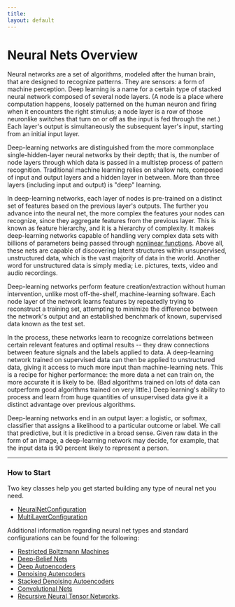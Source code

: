 ```yaml
---
title: 
layout: default
---
```


# Neural Nets Overview

Neural networks are a set of algorithms, modeled after the human brain, that are designed to recognize patterns. They are sensors: a form of machine perception. Deep learning is a name for a certain type of stacked neural network composed of several node layers. (A node is a place where computation happens, loosely patterned on the human neuron and firing when it encounters the right stimulus; a node layer is a row of those neuronlike switches that turn on or off as the input is fed through the net.) Each layer's output is simultaneously the subsequent layer's input, starting from an initial input layer.  

Deep-learning networks are distinguished from the more commonplace single-hidden-layer neural networks by their depth; that is, the number of node layers through which data is passed in a multistep process of pattern recognition. Traditional machine learning relies on shallow nets, composed of input and output layers and a hidden layer in between. More than three layers (including input and output) is "deep" learning. 

In deep-learning networks, each layer of nodes is pre-trained on a distinct set of features based on the previous layer's outputs. The further you advance into the neural net, the more complex the features your nodes can recognize, since they aggregate features from the previous layer. This is known as feature hierarchy, and it is a hierarchy of complexity. It makes deep-learning networks capable of handling very complex data sets with billions of parameters being passed through [nonlinear functions](../glossary.html#nonlineartransformfunction). Above all, these nets are capable of discovering latent structures within unsupervised, unstructured data, which is the vast majority of data in the world. Another word for unstructured data is simply media; i.e. pictures, texts, video and audio recordings. 

Deep-learning networks perform feature creation/extraction without human intervention, unlike most off-the-shelf, machine-learning software. Each node layer of the network learns features by repeatedly trying to reconstruct a training set, attempting to minimize the difference between the network's output and an established benchmark of known, supervised data known as the test set. 

In the process, these networks learn to recognize correlations between certain relevant features and optimal results -- they draw connections between feature signals and the labels applied to data. A deep-learning network trained on supervised data can then be applied to unstructured data, giving it access to much more input than machine-learning nets. This is a recipe for higher performance: the more data a net can train on, the more accurate it is likely to be. (Bad algorithms trained on lots of data can outperform good algorithms trained on very little.) Deep learning's ability to process and learn from huge quantities of unsupervised data give it a distinct advantage over previous algorithms. 

Deep-learning networks end in an output layer: a logistic, or softmax, classifier that assigns a likelihood to a particular outcome or label. We call that predictive, but it is predictive in a broad sense. Given raw data in the form of an image, a deep-learning network may decide, for example, that the input data is 90 percent likely to represent a person. 

---
### How to Start

Two key classes help you get started building any type of neural net you need.

- [NeuralNetConfiguration](../neuralnet-configuration.html)
- [MultiLayerConfiguration](../multilayer-configuration.html)

Additional information regarding neural net types and standard configurations can be found for the following:

* [Restricted Boltzmann Machines](../restrictedboltzmannmachine.html)
* [Deep-Belief Nets](../deepbeliefnetwork.html)
* [Deep Autoencoders](../deepautoencoder.html)
* [Denoising Autencoders](../denoisingautoencoder.html)
* [Stacked Denoising Autoencoders](../stackeddenoisingautoencoder.html)
* [Convolutional Nets](../convolutionalnets.html)
* [Recursive Neural Tensor Networks](../recursiveneuraltensornetwork.html).

